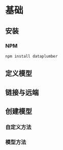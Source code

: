 # 基础

## 安装

### NPM

```sh
npm install dataplumber
```

## 定义模型

## 链接与远端

## 创建模型

### 自定义方法

### 模型方法